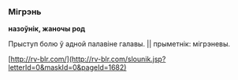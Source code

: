 ### Мігрэнь
**назоўнік, жаночы род**

Прыступ болю ў адной палавіне галавы. || прыметнік: мігрэневы.

<a rel="author">[http://rv-blr.com/](http://rv-blr.com/slounik.jsp?letterId=0&maskId=0&pageId=1682)</a>
